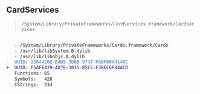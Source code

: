 ## CardServices

> `/System/Library/PrivateFrameworks/CardServices.framework/CardServices`

```diff

   - /System/Library/PrivateFrameworks/Cards.framework/Cards
   - /usr/lib/libSystem.B.dylib
   - /usr/lib/libobjc.A.dylib
-  UUID: 3364426E-B4D5-3D6B-9747-FA8F08A4140C
+  UUID: F5AFE429-4D76-3015-85E5-F3BEC6F44ACD
   Functions: 65
   Symbols:   428
   CStrings:  214

```
